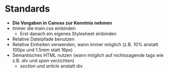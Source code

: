 # Standards
- **Die Vorgaben in Canvas zur Kenntnis nehmen**
- Immer die main.css einbinden
  - Erst danach ein eigenes Stylesheet einbinden
- Relative Dateipfade benutzen
- Relative Einheiten verwenden, wann immer möglich
(z.B. 10% anstatt 100px und 1.5rem statt 16px)
- Semantisches HTML nutzen (wann möglich auf nichtssagende tags wie z.B. *div* und *span* verzichten)
  - *section* und *article* anstatt div
